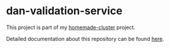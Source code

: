 # dan-validation-service

This project is part of my [homemade-cluster](https://github.com/danparisi/homemade-cluster/blob/main/README.md)
project.

Detailed documentation about this repository can be
found [here](https://github.com/danparisi/homemade-cluster/blob/main/README_BUSINESS_MICROSERVICES.md).